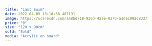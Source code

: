 ```yaml
---
title: "Last Swim"
date: 2022-04-09 13:18:38.467191
image: https://ucarecdn.com/aa8bd718-936d-422e-8376-a1dec992c833/
price: "0"
size: "120 x 90cm"
sold: "Sold"
media: "Acrylic on board"
---
```


